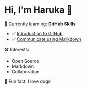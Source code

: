 # Hi, I'm Haruka 👋

🌱 Currently learning: **GitHub Skills**
- ✅ [Introduction to GitHub](https://github.com/HattoriHaruka/skills-introduction-to-github)
- ✅ [Communicate using Markdown](https://github.com/HattoriHaruka/skills-communicate-using-markdown)

🛠️ Interests:
- Open Source
- Markdown
- Collaboration

🐶 Fun fact:
I love dogs!
